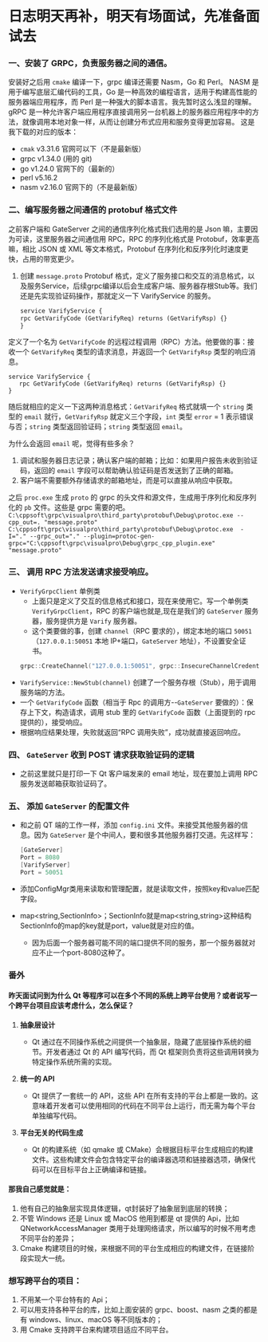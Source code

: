 # 日志明天再补，明天有场面试，先准备面试去

### 一、安装了 GRPC，负责服务器之间的通信。
安装好之后用 `cmake` 编译一下，grpc 编译还需要 Nasm，Go 和 Perl。
NASM 是用于编写底层汇编代码的工具，Go 是一种高效的编程语言，适用于构建高性能的服务器端应用程序，而 Perl 是一种强大的脚本语言。我先暂时这么浅显的理解。
gRPC 是一种允许客户端应用程序直接调用另一台机器上的服务器应用程序中的方法，就像调用本地对象一样，从而让创建分布式应用和服务变得更加容易。
这是我下载的对应的版本：
- `cmak` v3.31.6 官网可以下（不是最新版）
- grpc v1.34.0 (用的 git)
- go v1.24.0 官网下的（最新的）
- perl v5.16.2
- nasm v2.16.0 官网下的（不是最新版）

### 二、编写服务器之间通信的 protobuf 格式文件
之前客户端和 GateServer 之间的通信序列化格式我们选用的是 Json 嘛，主要因为可读，这里服务器之间通信用 RPC，RPC 的序列化格式是 Protobuf，效率更高嘛，相比 JSON 或 XML 等文本格式，Protobuf 在序列化和反序列化时速度更快，占用的带宽更少。

1. 创建 `message.proto`
Protobuf 格式，定义了服务接口和交互的消息格式，以及服务Service，后续grpc编译以后会生成客户端、服务器存根Stub等。我们还是先实现验证码操作，那就定义一下 VarifyService 的服务。
    ```protobuf
    service VarifyService {
    rpc GetVarifyCode (GetVarifyReq) returns (GetVarifyRsp) {}
    }
    ```
定义了一个名为 `GetVarifyCode` 的远程过程调用（RPC）方法。他要做的事：接收一个 `GetVarifyReq` 类型的请求消息，并返回一个 `GetVarifyRsp` 类型的响应消息。
   ```
   service VarifyService {
      rpc GetVarifyCode (GetVarifyReq) returns (GetVarifyRsp) {}
   }
   ```
随后就相应的定义一下这两种消息格式：`GetVarifyReq` 格式就填一个 `string` 类型的 `email` 就行，`GetVarifyRsp` 就定义三个字段，`int` 类型 `error` = 1 表示错误与否；`string` 类型返回验证码；`string` 类型返回 `email`。

为什么会返回 `email` 呢，觉得有些多余？
1. 调试和服务器日志记录；确认客户端的邮箱；比如：如果用户报告未收到验证码，返回的 `email` 字段可以帮助确认验证码是否发送到了正确的邮箱。
2. 客户端不需要额外存储请求的邮箱地址，而是可以直接从响应中获取。

之后 `proc.exe` 生成 `proto` 的 grpc 的头文件和源文件，生成用于序列化和反序列化的 `pb` 文件。这些是 grpc 需要的吧。
`C:\cppsoft\grpc\visualpro\third_party\protobuf\Debug\protoc.exe --cpp_out=. "message.proto"`
`C:\cppsoft\grpc\visualpro\third_party\protobuf\Debug\protoc.exe  -I="." --grpc_out="." --plugin=protoc-gen-grpc="C:\cppsoft\grpc\visualpro\Debug\grpc_cpp_plugin.exe" "message.proto" `

### 三、 调用 RPC 方法发送请求接受响应。
   - `VerifyGrpcClient` 单例类
        - 上面只是定义了交互的信息格式和接口，现在来使用它。写一个单例类 `VerifyGrpcClient`，RPC 的客户端也就是,现在是我们的 `GateServer` 服务器，服务提供方是 `Varify` 服务器。
        - 这个类要做的事，创建 `channel`（RPC 要求的），绑定本地的端口 `50051`（`127.0.0.1:50051` 本地 IP+端口，`GateServer` 地址），不设置安全证书。
     ```cpp
     grpc::CreateChannel("127.0.0.1:50051", grpc::InsecureChannelCredentials())
     ```
   - `VarifyService::NewStub(channel)` 创建了一个服务存根（Stub），用于调用服务端的方法。
   - 一个 `GetVarifyCode` 函数（相当于 Rpc 的调用方--`GateServer` 要做的）：保存上下文，构造请求，调用 stub 里的 `GetVarifyCode` 函数（上面提到的 rpc 提供的），接受响应。
   - 根据响应结果处理，失败就返回“RPC 调用失败”，成功就直接返回响应。

### 四、 `GateServer` 收到 POST 请求获取验证码的逻辑
   - 之前这里就只是打印一下 Qt 客户端发来的 email 地址，现在要加上调用 RPC 服务发送邮箱获取验证码了。

### 五、 添加 `GateServer` 的配置文件
   - 和之前 QT 端的工作一样，添加 `config.ini` 文件。来接受其他服务器的信息。因为 `GateServer` 是个中间人，要和很多其他服务器打交道。先这样写：

        ```cpp
        [GateServer]
        Port = 8080
        [VarifyServer]
        Port = 50051
        ```
   - 添加ConfigMgr类用来读取和管理配置，就是读取文件，按照key和value匹配字段。
   - map<string,SectionInfo>；SectionInfo就是map<string,string>这种结构SectionInfo的map的key就是port，value就是对应的值。
        - 因为后面一个服务器可能不同的端口提供不同的服务，那一个服务器就对应不止一个port-8080这种了。



### 番外

#### 昨天面试问到为什么 Qt 等程序可以在多个不同的系统上跨平台使用？或者说写一个跨平台项目应该考虑什么，怎么保证？

1. **抽象层设计**
   - Qt 通过在不同操作系统之间提供一个抽象层，隐藏了底层操作系统的细节。开发者通过 Qt 的 API 编写代码，而 Qt 框架则负责将这些调用转换为特定操作系统所需的实现。

2. **统一的 API**
   - Qt 提供了一套统一的 API，这些 API 在所有支持的平台上都是一致的。这意味着开发者可以使用相同的代码在不同平台上运行，而无需为每个平台单独编写代码。

3. **平台无关的代码生成**
   - Qt 的构建系统（如 qmake 或 CMake）会根据目标平台生成相应的构建文件。这些构建文件会包含特定平台的编译器选项和链接器选项，确保代码可以在目标平台上正确编译和链接。

#### 那我自己感觉就是：
1. 他有自己的抽象层实现具体逻辑，qt封装好了抽象层到底层的转换；
2. 不管 Windows 还是 Linux 或 MacOS 他用到都是 qt 提供的 Api，比如 QNetworkAccessManager 类用于处理网络请求，所以编写的时候不用考虑不同平台的差异；
3. Cmake 构建项目的时候，来根据不同的平台生成相应的构建文件，在链接阶段实现大一统。

### 想写跨平台的项目：
1. 不用某一个平台特有的 Api；
2. 可以用支持各种平台的库，比如上面安装的 grpc、boost、nasm 之类的都是有 windows、linux、macOS 等不同版本的；
3. 用 Cmake 支持跨平台来构建项目适应不同平台。

